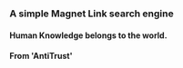 ### A simple Magnet Link search engine
#### Human Knowledge belongs to the world. 
####                      From 'AntiTrust'
 

